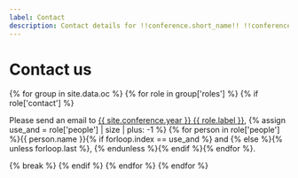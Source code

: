```yaml
---
label: Contact
description: Contact details for !!conference.short_name!! !!conference.year!!.
---
```


# Contact us

{% for group in site.data.oc %}
	{% for role in group['roles'] %}
		{% if role['contact'] %}
<p>Please send an email to <a href="{{ role.email }}" title="Retrieve the email address for {{ site.conference.year }} {{ role.label }}">{{ site.conference.year }} {{ role.label }}</a>, 
		{% assign use_and = role['people'] | size | plus: -1 %}
		{% for person in role['people'] %}{{ person.name }}{% if forloop.index == use_and %} and {% else %}{% unless forloop.last %}, {% endunless %}{% endif %}{% endfor %}.</p>
		{% break %}
		{% endif %}
	{% endfor %}
{% endfor %}